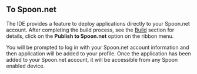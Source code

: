 ## To Spoon.net

The IDE provides a feature to deploy applications directly to your Spoon.net account. After completing the build process, see the [Build](/docs/build#working+with+ide) section for details, click on the **Publish to Spoon.net** option on the ribbon menu. 

You will be prompted to log in with your Spoon.net account information and then application will be added to your profile. Once the application has been added to your Spoon.net account, it will be accessible from any Spoon enabled device.

